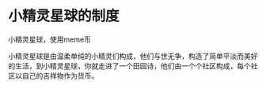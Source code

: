# 小精灵星球的制度

小精灵星球，使用meme币

小精灵星球是由温柔单纯的小精灵们构成，他们与世无争，构造了简单平淡而美好的生活，到小精灵星球，你就走进了一个田园诗，他们由一个个社区构成，每个社区以自己的吉祥物作为货币。
